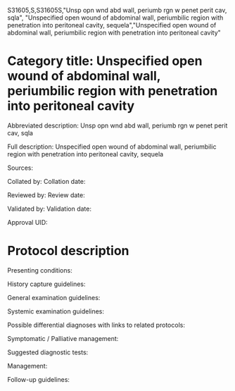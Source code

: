 S31605,S,S31605S,"Unsp opn wnd abd wall, periumb rgn w penet perit cav, sqla", "Unspecified open wound of abdominal wall, periumbilic region with penetration into peritoneal cavity, sequela","Unspecified open wound of abdominal wall, periumbilic region with penetration into peritoneal cavity"
# Category title: Unspecified open wound of abdominal wall, periumbilic region with penetration into peritoneal cavity

Abbreviated description: Unsp opn wnd abd wall, periumb rgn w penet perit cav, sqla

Full description: Unspecified open wound of abdominal wall, periumbilic region with penetration into peritoneal cavity, sequela

Sources:

Collated by:
Collation date:

Reviewed by:
Review date:

Validated by:
Validation date:

Approval UID:

# Protocol description

Presenting conditions:

History capture guidelines:

General examination guidelines:

Systemic examination guidelines:

Possible differential diagnoses with links to related protocols:

Symptomatic / Palliative management:

Suggested diagnostic tests:

Management:

Follow-up guidelines:
